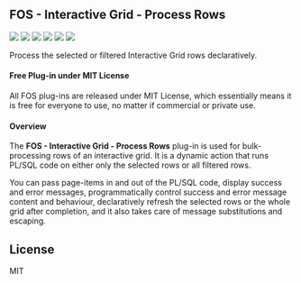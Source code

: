 ## FOS - Interactive Grid - Process Rows

![](https://img.shields.io/badge/Plug--in_Type-Dynamic_Action-orange.svg) ![](https://img.shields.io/badge/APEX-19.2-success.svg) ![](https://img.shields.io/badge/APEX-20.1-success.svg) ![](https://img.shields.io/badge/APEX-20.2-success.svg) ![](https://img.shields.io/badge/APEX-21.1-success.svg) ![](https://img.shields.io/badge/APEX-21.2-success.svg)

Process the selected or filtered Interactive Grid rows declaratively.
<h4>Free Plug-in under MIT License</h4>
<p>
All FOS plug-ins are released under MIT License, which essentially means it is free for everyone to use, no matter if commercial or private use.
</p>
<h4>Overview</h4>
<p>
    The <strong>FOS - Interactive Grid - Process Rows</strong> plug-in is used for bulk-processing rows of an interactive grid. It is a dynamic action that runs PL/SQL code on either only the selected rows or all filtered rows.
</p>
<p>
    You can pass page-items in and out of the PL/SQL code, display success and error messages, programmatically control success and error message content and behaviour, declaratively refresh the selected rows or the whole grid after completion, and it also takes care of message substitutions and escaping.
</p>

## License

MIT

